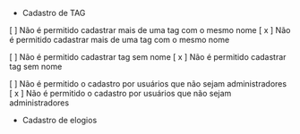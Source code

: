 
- Cadastro de TAG

[ ] Não é permitido cadastrar mais de uma tag com o mesmo nome
[ x ] Não é permitido cadastrar mais de uma tag com o mesmo nome

[ ] Não é permitido cadastrar tag sem nome
[ x ] Não é permitido cadastrar tag sem nome

[ ] Não é permitido o cadastro por usuários que não sejam administradores
[ x ] Não é permitido o cadastro por usuários que não sejam administradores

 - Cadastro de elogios
